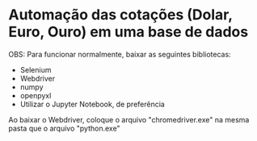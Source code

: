 # Automação das cotações (Dolar, Euro, Ouro) em uma base de dados

OBS:
Para funcionar normalmente, baixar as seguintes bibliotecas:

*   Selenium
*   Webdriver
*   numpy
*   openpyxl
*   Utilizar o Jupyter Notebook, de preferência

Ao baixar o Webdriver, coloque o arquivo "chromedriver.exe" na mesma pasta que o arquivo "python.exe"
